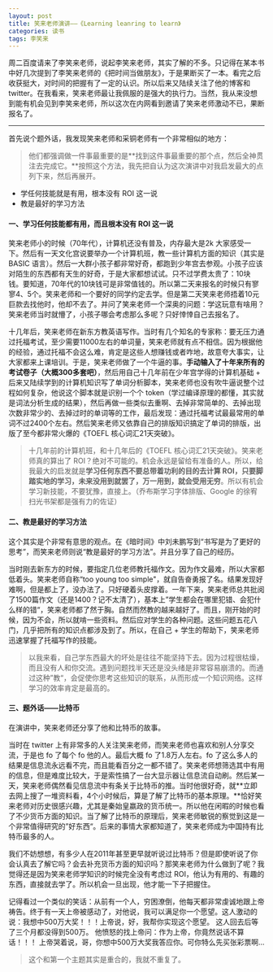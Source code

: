 ```yaml
---
layout: post
title: 笑来老师演讲——《Learning leanring to learn》
categories: 读书
tags: 李笑来
---
```


周二百度请来了李笑来老师，说起李笑来老师，其实了解的不多。只记得在某本书中好几次提到了李笑来老师的《把时间当做朋友》，于是果断买了一本。看完之后收获挺大，对时间的把握有了一定的认识。所以后来又陆续关注了他的博客和 twitter。在我看来，笑来老师最让我佩服的是强大的执行力。当然，我从来没想到能有机会见到李笑来老师，所以这次在内网看到邀请了笑来老师激动不已，果断报名了。

---

首先说个题外话，我发现笑来老师和采铜老师有一个非常相似的地方：

> 他们都强调做一件事最重要的是**找到这件事最重要的那个点，然后全神贯注去完成它。**按照这个方法，我先把自认为这次演讲中对我启发最大的点列下来，然后再展开。

* 学任何技能就是有用，根本没有 ROI 这一说
* 教是最好的学习方法

#### 一、学习任何技能都有用，而且根本没有 ROI 这一说

笑来老师小的时候（70年代），计算机还没有普及，内存最大是2k 大家感受一下。然后有一天文化宫说要举办一个计算机班，教一些计算机方面的知识（其实是 BASIC 语言）。然后一大群小孩子都非常好奇，都跑到少年宫去参观。小孩子应该对陌生的东西都有天生的好奇，于是大家都想试试。只不过学费太贵了：10块钱。要知道，70年代的10块钱可是非常值钱的。所以第二天来报名的时候只有寥寥4、5个。笑来老师和一个要好的同学约定去学。但是第二天笑来老师捂着10元巨款去找他时，他却不去了。并问了笑来老师一个深奥的问题：学这玩意有啥用？笑来老师当时就懵了，小孩子哪会考虑那么多呢？只好悻悻自己去报名了。

十几年后，笑来老师在新东方教英语写作。当时有几个知名的专家称：要无压力通过托福考试，至少需要11000左右的单词量，笑来老师就有点不相信。因为根据他的经验，通过托福不会这么难，肯定是这些人想赚钱或者咋地，故意夸大事实，让大家都来上课培训。于是，笑来老师做了一个牛逼的事。**手动输入了十年来所有的考试卷子（大概300多套吧）**，然后用自己十几年前在少年宫学得的计算机基础 + 后来又陆续学到的计算机知识写了单词分析脚本，笑来老师也没有吹牛逼说整个过程如何复杂，他说这个脚本就是识别一个个 token（学过编译原理的都懂，其实就是词法分析生成的结果），然后再做一些类似去重啊、去掉非常简单的、去掉出现次数非常少的、去掉过时的单词等的工作，最后发现：通过托福考试最最常用的单词不过2400个左右。然后笑来老师又依靠自己的排版知识搞定了单词的排版，出版了至今都非常火爆的《TOEFL 核心词汇21天突破》。

> 十几年前的计算机班，和十几年后的《TOEFL 核心词汇21天突破》。笑来老师真的算出了 ROI？绝对不可能的。机会永远是留给有准备的人。所以，给我最大的启发就是**学习任何东西不要总带着功利的目的去计算 ROI，只要脚踏实地的学习，未来没用到就罢了，万一用到，就会受用无穷**。所以有机会学习新技能，不要犹豫，直接上。（乔布斯学习字体排版、Google 的徐宥扫光书架都是强有力的佐证）

#### 二、教是最好的学习方法

 这个其实是个非常有意思的观点。在《暗时间》中刘未鹏写到“书写是为了更好的思考”，而笑来老师则说“教是最好的学习方法”。并且分享了自己的经历。

 当时刚去新东方的时候，要指定几位老师教托福作文。因为作文最难，所以大家都低着头。笑来老师自称“too young too simple"，就自告奋勇报了名。结果发现好难啊，但是都上了，没办法了。只好硬着头皮撑着。一年下来，笑来老师总共批阅了1500篇作文（还是1400？记不太清了），基本上”学生都会在哪里犯错、会犯什么样的错“，笑来老师都了然于胸。自然而然教的越来越好了。而且，刚开始的时候，因为不会，所以就啃一些资料。然后应对学生的各种问题。这些问题五花八门，几乎把所有的知识点都涉及到了。所以，在自己 + 学生的帮助下，笑来老师迅速掌握了托福写作的技能。

 > 以我来看，自己学东西最大的坏处是往往不能坚持下去。因为过程很枯燥，而且没有人和你交流。遇到问题找半天还是没头绪是非常容易崩溃的。而通过这种”教“，会促使你思考这些知识的联系，从而形成一个知识网络。这样学习的效率肯定是最高的。

#### 三、题外话——比特币

在演讲中，笑来老师还分享了他和比特币的故事。

当时在 twitter 上有非常多的人关注笑来老师，而笑来老师也喜欢和别人分享交流，于是也 fo 了每个 fo 他的人。最后大概 fo 了1.8万人左右。fo 了这么多人的结果是信息流永远看不完，而且能看百分之一都不错了。笑来老师想筛选其中有用的信息，但是难度比较大，于是索性搞了一台大显示器让信息流自动刷。然后某一天，笑来老师偶然看见信息流中有条关于比特币的推。当时他很好奇，就**立即去网上搜了一堆资料看，4个小时候后，算是了解了比特币的基本原理。**恰好笑来老师对历史很感兴趣，尤其是秦始皇嬴政的货币统一。所以他在闲暇的时候也看了不少货币方面的知识。当了解了比特币的原理后，笑来老师敏锐的察觉到这是一个非常值得研究的”好东西“。后来的事情大家都知道了，笑来老师成为中国持有比特币最多的人。

我们不妨想想，有多少人在2011年甚至更早就听说过比特币？但是即使听说了你会认真去了解它吗？会去补充货币方面的知识吗？那笑来老师为什么做到了呢？我觉得还是因为笑来老师学知识的时候完全没有考虑过 ROI，他认为有用的、有趣的东西，直接就去学了。所以机会一旦出现，他才能一下子把握住。

记得看过一个类似的笑话：从前有一个人，穷困潦倒，他每天都非常虔诚地跟上帝祷告。终于有一天上帝被感动了，对他说，我可以满足你一个愿望。这人激动的说：我想中500万大奖！！！上帝说，好，我帮你实现这个愿望。 这人回去后等了三个月都没得到500万。 他愤怒的找上帝问：作为上帝，你竟然说话不算话！！！ 上帝哭着说，哥，你想中500万大奖我答应你。可你特么先买张彩票啊...

> 这个和第一个主题其实是重合的，我就不重复了。